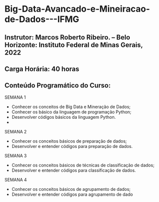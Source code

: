 # Big-Data-Avancado-e-Mineiracao-de-Dados---IFMG 
## Instrutor: Marcos Roberto Ribeiro. – Belo Horizonte: Instituto Federal de Minas Gerais, 2022
## Carga Horária: 40 horas
## Conteúdo Programático do Curso:

SEMANA 1
- Conhecer os conceitos de Big Data e Mineração de
Dados;
- Conhecer os básico da linguagem de programação
Python;
- Desenvolver códigos básicos da linguagem Python.
- 
SEMANA 2
- Conhecer os conceitos básicos de preparação de dados;
- Desenvolver e entender códigos para preparação de
dados.

SEMANA 3
- Conhecer os conceitos básicos de técnicas de
classificação de dados;
- Desenvolver e entender códigos para classificação de
dados.

SEMANA 4
- Conhecer os conceitos básicos de agrupamento de
dados;
- Desenvolver e entender códigos para agrupamento de
dado
